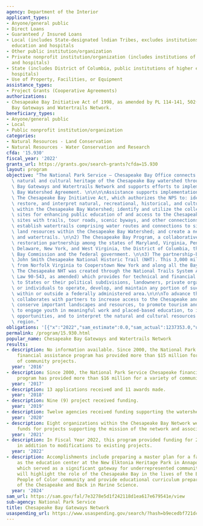 ```yaml
---
agency: Department of the Interior
applicant_types:
- Anyone/general public
- Direct Loans
- Guaranteed / Insured Loans
- Local (includes State-designated lndian Tribes, excludes institutions of higher
  education and hospitals
- Other public institution/organization
- Private nonprofit institution/organization (includes institutions of higher education
  and hospitals)
- State (includes District of Columbia, public institutions of higher education and
  hospitals)
- Use of Property, Facilities, or Equipment
assistance_types:
- Project Grants (Cooperative Agreements)
authorizations:
- Chesapeake Bay Initiative Act of 1998, as amended by PL 114-141, 502(A) Chesapeake
  Bay Gateways and Watertrails Network.
beneficiary_types:
- Anyone/general public
- Local
- Public nonprofit institution/organization
categories:
- Natural Resources - Land Conservation
- Natural Resources - Water Conservation and Research
cfda: '15.930'
fiscal_year: '2022'
grants_url: https://grants.gov/search-grants?cfda=15.930
layout: program
objective: "The National Park Service – Chesapeake Bay Office connects people to the\
  \ natural and cultural heritage of the Chesapeake Bay watershed through the Chesapeake\
  \ Bay Gateways and Watertrails Network and supports efforts to implement the Chesapeake\
  \ Bay Watershed Agreement. \n\n\n\nAssistance supports implementation of:\n\n1)\
  \ The Chesapeake Bay Initiative Act, which authorizes the NPS to: identify, conserve,\
  \ restore, and interpret natural, recreational, historical, and cultural resources\
  \ within the Chesapeake Bay Watershed; identify and utilize the collective resources\
  \ sites for enhancing public education of and access to the Chesapeake Bay; link\
  \ sites with trails, tour roads, scenic byways, and other connections; develop and\
  \ establish watertrails comprising water routes and connections to sites and other\
  \ land resources within the Chesapeake Bay Watershed; and create a network of sites\
  \ and watertrails. \n\n2) The Chesapeake Bay Program, a collaborative watershed\
  \ restoration partnership among the states of Maryland, Virginia, Pennsylvania,\
  \ Delaware, New York, and West Virginia, the District of Columbia, the Chesapeake\
  \ Bay Commission and the federal government. \n\n3) The partnership-based Captain\
  \ John Smith Chesapeake National Historic Trail (NHT). This 3,000 mile trail extends\
  \ from Norfolk Virginia to Cooperstown New York and along all the Bay’s major tributaries.\
  \ The Chesapeake NHT was created through the National Trails System Act (Public\
  \ Law 90-543, as amended) which provides for technical and financial assistance\
  \ to States or their political subdivisions, landowners, private organizations,\
  \ or individuals to operate, develop, and maintain any portion of such a trail either\
  \ within or outside a federally administered area.\n\n\nTo advance these, the NPS\
  \ collaborates with partners to increase access to the Chesapeake and rivers, to\
  \ conserve important landscapes and resources, to promote tourism and local economies,\
  \ to engage youth in meaningful work and placed-based education, to improve recreational\
  \ opportunities, and to interpret the natural and cultural resources of the Chesapeake\
  \ region."
obligations: '[{"x":"2022","sam_estimate":0.0,"sam_actual":1237353.0,"usa_spending_actual":1237357.37},{"x":"2023","sam_estimate":1300000.0,"sam_actual":2556104.0,"usa_spending_actual":2600184.99},{"x":"2024","sam_estimate":200556.0,"sam_actual":0.0,"usa_spending_actual":1451221.94}]'
permalink: /program/15.930.html
popular_name: Chesapeake Bay Gateways and Watertrails Network
results:
- description: No information available. Since 2000, the National Park Service Chesapeake
    financial assistance program has provided more than $15 million for a variety
    of community projects.
  year: '2016'
- description: Since 2000, the National Park Service Chesapeake financial assistance
    program has provided more than $16 million for a variety of community projects.
  year: '2017'
- description: 13 applications received and 11 awards made.
  year: '2018'
- description: Nine (9) project received funding.
  year: '2019'
- description: Twelve agencies received funding supporting the watershed initiatives.
  year: '2020'
- description: Eight organizations within the Chesapeake Bay Network were awarding
    funds for projects supporting the mission of the network and associated programs.
  year: '2021'
- description: In Fiscal Year 2022, this program provided funding for 2 new projects
    in addition to modifications to existing projects.
  year: '2022'
- description: Accomplishments include preparing a master plan for a facility to serve
    as the education center at the New Elktonia Heritage Park in Annapolis, Maryland
    which served as a significant gateway for underrepresented communities.  The facility
    will highlight the role of the Chesapeake Bay in the lives of the Black, Indigenous
    People of Color community and provide educational curriculum prepared by Blacks
    of the Chesapeake and Back in Marine Science.
  year: '2024'
sam_url: https://sam.gov/fal/7e3278e5d1f242118d1ea617e679541e/view
sub-agency: National Park Service
title: Chesapeake Bay Gateways Network
usaspending_url: https://www.usaspending.gov/search/?hash=b9ecedbf721dccdea5aed039b2048cb5
---
```

